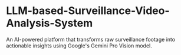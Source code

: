# LLM-based-Surveillance-Video-Analysis-System
An AI-powered platform that transforms raw surveillance footage into actionable insights using Google's Gemini Pro Vision model.
